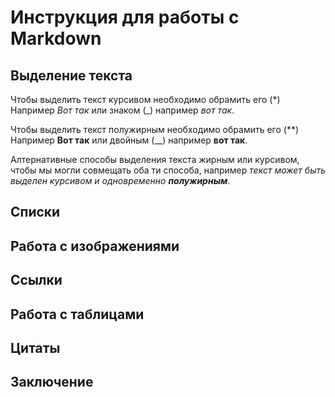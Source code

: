 # Инструкция для работы с Markdown

## Выделение текста

Чтобы выделить текст курсивом необходимо обрамить его (*) Например *Вот так* или знаком (_) например _вот так_.

Чтобы выделить текст полужирным необходимо обрамить его (**) Например **Вот так** или двойным (__) например __вот так__.

Алтернативные способы выделения текста жирным или курсивом, чтобы мы могли совмещать оба ти способа, например _текст может быть выделен курсивом и одновременно **полужирным**_.


## Списки

## Работа с изображениями

## Ссылки

## Работа с таблицами

## Цитаты

## Заключение
